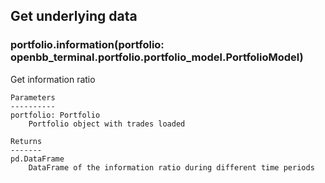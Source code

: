 ## Get underlying data 
### portfolio.information(portfolio: openbb_terminal.portfolio.portfolio_model.PortfolioModel)

Get information ratio

    Parameters
    ----------
    portfolio: Portfolio
        Portfolio object with trades loaded

    Returns
    -------
    pd.DataFrame
        DataFrame of the information ratio during different time periods
